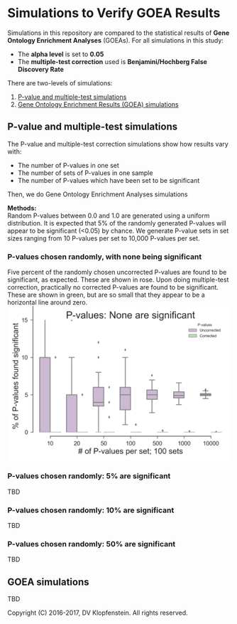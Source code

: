 # Simulations to Verify GOEA Results
Simulations in this repository are compared to the statistical results of **Gene Ontology Enrichment Analyses** (GOEAs). 
For all simulations in this study:    
  * The **alpha level** is set to **0.05**
  * The **multiple-test correction** used is **Benjamini/Hochberg False Discovery Rate**

There are two-levels of simulations:
  1. [P-value and multiple-test simulations](#p-value-and-multiple-test-simulations)
  2. [Gene Ontology Enrichment Results (GOEA) simulations](#goea-simulations)


## P-value and multiple-test simulations
The P-value and multiple-test correction simulations show how results vary with:
  * The number of P-values in one set    
  * The number of sets of P-values in one sample    
  * The number of P-values which have been set to be significant     

Then, we do Gene Ontology Enrichment Analyses simulations    

**Methods:**    
Random P-values between 0.0 and 1.0 are generated using a uniform distribution.
It is expected that 5% of the randomly generated P-values will appear to be significant (<0.05) by chance.
We generate P-value sets in set sizes ranging from 10 P-values per set to 10,000 P-values per set.

### P-values chosen randomly, with none being significant
Five percent of the randomly chosen uncorrected P-values are found to be significant, as expected.
These are shown in rose.
Upon doing multiple-test correction, practically no corrected P-values are found to be significant.
These are shown in green, but are so small that they appear to be a horizontal line around zero.
![Random pvals w/no significance](doc/images/pvalues_sig00.png)

### P-values chosen randomly: 5% are significant 
TBD

### P-values chosen randomly: 10% are significant 
TBD

### P-values chosen randomly: 50% are significant 
TBD

## GOEA simulations    
TBD

Copyright (C) 2016-2017, DV Klopfenstein. All rights reserved.
